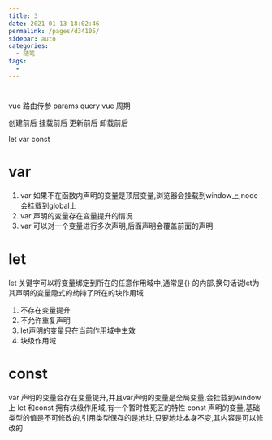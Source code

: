 ```yaml
---
title: 3
date: 2021-01-13 18:02:46
permalink: /pages/d34105/
sidebar: auto
categories: 
  - 随笔
tags: 
  - 
---
```

#
vue 路由传参
params query
vue 周期

创建前后 挂载前后 更新前后 卸载前后

let var const
# var
1. var 如果不在函数内声明的变量是顶层变量,浏览器会挂载到window上,node会挂载到global上
2. var 声明的变量存在变量提升的情况
3. var 可以对一个变量进行多次声明,后面声明会覆盖前面的声明

# let
let 关键字可以将变量绑定到所在的任意作用域中,通常是{} 的内部,换句话说let为其声明的变量隐式的劫持了所在的块作用域
1. 不存在变量提升
2. 不允许重复声明
3. let声明的变量只在当前作用域中生效
4. 块级作用域

# const
var 声明的变量会存在变量提升,并且var声明的变量是全局变量,会挂载到window上
let 和const 拥有块级作用域,有一个暂时性死区的特性 
const 声明的变量,基础类型的值是不可修改的,引用类型保存的是地址,只要地址本身不变,其内容是可以修改的

